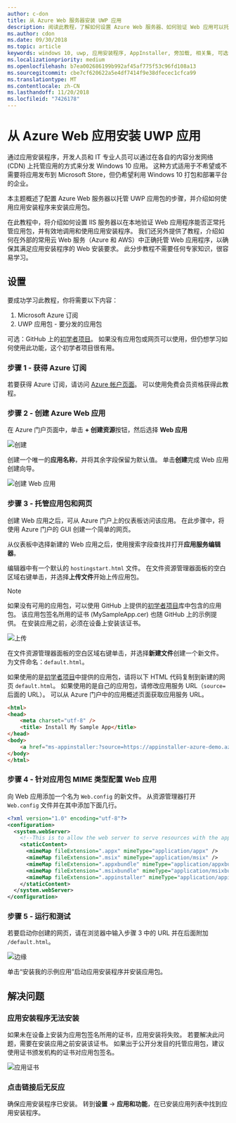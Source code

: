 ```yaml
---
author: c-don
title: 从 Azure Web 服务器安装 UWP 应用
description: 阅读此教程，了解如何设置 Azure Web 服务器、如何验证 Web 应用可以托管应用包，以及如何有效调用和使用应用安装程序。
ms.author: cdon
ms.date: 09/30/2018
ms.topic: article
keywords: windows 10, uwp, 应用安装程序, AppInstaller, 旁加载, 相关集, 可选包, Azure web 服务器
ms.localizationpriority: medium
ms.openlocfilehash: b7ea002686199b992af45af775f53c96fd108a13
ms.sourcegitcommit: cbe7cf620622a5e4df7414f9e38dfecec1cfca99
ms.translationtype: MT
ms.contentlocale: zh-CN
ms.lasthandoff: 11/20/2018
ms.locfileid: "7426178"
---
```

# <a name="install-a-uwp-app-from-an-azure-web-app"></a>从 Azure Web 应用安装 UWP 应用

通过应用安装程序，开发人员和 IT 专业人员可以通过在各自的内容分发网络 (CDN) 上托管应用的方式来分发 Windows 10 应用。 这种方式适用于不希望或不需要将应用发布到 Microsoft Store，但仍希望利用 Windows 10 打包和部署平台的企业。

本主题概述了配置 Azure Web 服务器以托管 UWP 应用包的步骤，并介绍如何使用应用安装程序来安装应用包。

在此教程中，将介绍如何设置 IIS 服务器以在本地验证 Web 应用程序能否正常托管应用包，并有效地调用和使用应用安装程序。 我们还另外提供了教程，介绍如何在外部的常用云 Web 服务（Azure 和 AWS）中正确托管 Web 应用程序，以确保其满足应用安装程序的 Web 安装要求。 此分步教程不需要任何专家知识，很容易学习。 

## <a name="setup"></a>设置

要成功学习此教程，你将需要以下内容：
 
1. Microsoft Azure 订阅 
2. UWP 应用包 - 要分发的应用包

可选：GitHub 上的[初学者项目](https://github.com/AppInstaller/MySampleWebApp)。 如果没有应用包或网页可以使用，但仍想学习如何使用此功能，这个初学者项目很有用。

### <a name="step-1---get-an-azure-subscription"></a>步骤 1 - 获得 Azure 订阅
若要获得 Azure 订阅，请访问 [Azure 帐户页面](https://azure.microsoft.com/free/)。 可以使用免费会员资格获得此教程。

### <a name="step-2---create-an-azure-web-app"></a>步骤 2 - 创建 Azure Web 应用 
在 Azure 门户页面中，单击 **+ 创建资源**按钮，然后选择 **Web 应用**

![创建](images/azure-create-app.png)

创建一个唯一的**应用名称**，并将其余字段保留为默认值。 单击**创建**完成 Web 应用创建向导。 

![创建 Web 应用](images/azure-create-app-2.png)

### <a name="step-3---hosting-the-app-package-and-the-web-page"></a>步骤 3 - 托管应用包和网页 
创建 Web 应用之后，可从 Azure 门户上的仪表板访问该应用。 在此步骤中，将使用 Azure 门户的 GUI 创建一个简单的网页。

从仪表板中选择新建的 Web 应用之后，使用搜索字段查找并打开**应用服务编辑器**。 

编辑器中有一个默认的 `hostingstart.html` 文件。 在文件资源管理器面板的空白区域右键单击，并选择**上传文件**开始上传应用包。

> [!NOTE]
> 如果没有可用的应用包，可以使用 GitHub 上提供的[初学者项目](https://github.com/AppInstaller/MySampleWebApp)库中包含的应用包。 该应用包签名所用的证书 (MySampleApp.cer) 也随 GitHub 上的示例提供。 在安装应用之前，必须在设备上安装该证书。

![上传](images/azure-upload-file.png)

在文件资源管理器面板的空白区域右键单击，并选择**新建文件**创建一个新文件。 为文件命名：`default.html`。

如果使用的是[初学者项目](https://github.com/AppInstaller/MySampleWebApp)中提供的应用包，请将以下 HTML 代码复制到新建的网页 `default.html`。 如果使用的是自己的应用包，请修改应用服务 URL（`source=` 后面的 URL）。 可以从 Azure 门户中的应用概述页面获取应用服务 URL。

```html
<html>
<head>
    <meta charset="utf-8" />
    <title> Install My Sample App</title>
</head>
<body>
    <a href="ms-appinstaller:?source=https://appinstaller-azure-demo.azurewebsites.net/MySampleApp.appxbundle"> Install My Sample App</a>
</body>
</html>
```

### <a name="step-4---configure-the-web-app-for-app-package-mime-types"></a>步骤 4 - 针对应用包 MIME 类型配置 Web 应用

向 Web 应用添加一个名为 `Web.config` 的新文件。 从资源管理器打开 `Web.config` 文件并在其中添加下面几行。 

```xml
<?xml version="1.0" encoding="utf-8"?>
<configuration>
  <system.webServer>
    <!--This is to allow the web server to serve resources with the appropriate file extension-->
    <staticContent>
      <mimeMap fileExtension=".appx" mimeType="application/appx" />
      <mimeMap fileExtension=".msix" mimeType="application/msix" />
      <mimeMap fileExtension=".appxbundle" mimeType="application/appxbundle" />
      <mimeMap fileExtension=".msixbundle" mimeType="application/msixbundle" />
      <mimeMap fileExtension=".appinstaller" mimeType="application/appinstaller" />
    </staticContent>
  </system.webServer>
</configuration>
```

### <a name="step-5---run-and-test"></a>步骤 5 - 运行和测试

若要启动你创建的网页，请在浏览器中输入步骤 3 中的 URL 并在后面附加 `/default.html`。 

![边缘](images/edge.png)

单击“安装我的示例应用”启动应用安装程序并安装应用包。 

## <a name="troubleshooting-issues"></a>解决问题

### <a name="app-installer-app-fails-to-install"></a>应用安装程序无法安装 
如果未在设备上安装为应用包签名所用的证书，应用安装将失败。 若要解决此问题，需要在安装应用之前安装该证书。 如果出于公开分发目的托管应用包，建议使用证书颁发机构的证书对应用包签名。 

![应用证书](images/aws-app-cert.png)

### <a name="nothing-happens-when-you-click-the-link"></a>点击链接后无反应 
确保应用安装程序已安装。 转到**设置** -> **应用和功能**，在已安装应用列表中找到应用安装程序。 

